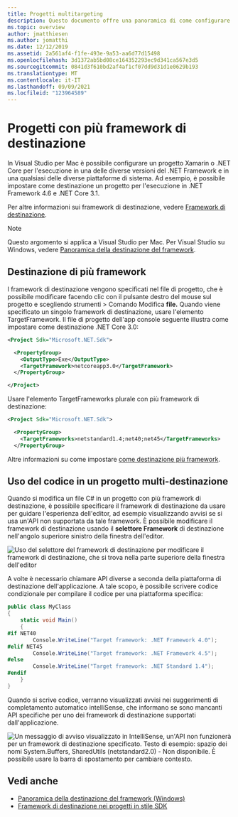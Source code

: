 ```yaml
---
title: Progetti multitargeting
description: Questo documento offre una panoramica di come configurare progetti multi-target in Visual Studio per Mac.
ms.topic: overview
author: jmatthiesen
ms.author: jomatthi
ms.date: 12/12/2019
ms.assetid: 2a561af4-f1fe-493e-9a53-aa6d77d15498
ms.openlocfilehash: 3d1372ab5bd08ce164352293ec9d341ca567e3d5
ms.sourcegitcommit: 0841d3f610bd2af4af1cf07dd9d31d1e0629b193
ms.translationtype: MT
ms.contentlocale: it-IT
ms.lasthandoff: 09/09/2021
ms.locfileid: "123964589"
---
```

# <a name="projects-with-multiple-target-frameworks"></a>Progetti con più framework di destinazione
In Visual Studio per Mac è possibile configurare un progetto Xamarin o .NET Core per l'esecuzione in una delle diverse versioni del .NET Framework e in una qualsiasi delle diverse piattaforme di sistema. Ad esempio, è possibile impostare come destinazione un progetto per l'esecuzione in .NET Framework 4.6 e .NET Core 3.1. 

Per altre informazioni sui framework di destinazione, vedere [Framework di destinazione](/dotnet/standard/frameworks).

> [!NOTE] 
> Questo argomento si applica a Visual Studio per Mac. Per Visual Studio su Windows, vedere [Panoramica della destinazione del framework](/visualstudio/ide/visual-studio-multi-targeting-overview).

## <a name="targeting-multiple-frameworks"></a>Destinazione di più framework

I framework di destinazione vengono specificati nel file di progetto, che è possibile modificare facendo clic con il pulsante destro del mouse sul progetto e scegliendo strumenti > Comando Modifica **file.** Quando viene specificato un singolo framework di destinazione, usare l'elemento TargetFramework. Il file di progetto dell'app console seguente illustra come impostare come destinazione .NET Core 3.0:

```XML
<Project Sdk="Microsoft.NET.Sdk">

  <PropertyGroup>
    <OutputType>Exe</OutputType>
    <TargetFramework>netcoreapp3.0</TargetFramework>
  </PropertyGroup>

</Project>
```

Usare l'elemento TargetFrameworks plurale con più framework di destinazione:

```XML
<Project Sdk="Microsoft.NET.Sdk">

  <PropertyGroup>
    <TargetFrameworks>netstandard1.4;net40;net45</TargetFrameworks>
  </PropertyGroup>
```

Altre informazioni su come impostare [come destinazione più framework](/dotnet/standard/frameworks#how-to-specify-target-frameworks).

## <a name="working-with-code-in-a-multi-target-project"></a>Uso del codice in un progetto multi-destinazione
Quando si modifica un file C# in un progetto con più framework di destinazione, è possibile specificare il framework di destinazione da usare per guidare l'esperienza dell'editor, ad esempio visualizzando avvisi se si usa un'API non supportata da tale framework. È possibile modificare il framework di destinazione usando il **selettore Framework** di destinazione nell'angolo superiore sinistro della finestra dell'editor.

![Uso del selettore del framework di destinazione per modificare il framework di destinazione, che si trova nella parte superiore della finestra dell'editor](media/project-multitargeting-framework-selector.png)

A volte è necessario chiamare API diverse a seconda della piattaforma di destinazione dell'applicazione. A tale scopo, è possibile scrivere codice condizionale per compilare il codice per una piattaforma specifica:

```C#
public class MyClass
{
    static void Main()
    {
#if NET40
        Console.WriteLine("Target framework: .NET Framework 4.0");
#elif NET45  
        Console.WriteLine("Target framework: .NET Framework 4.5");
#else
        Console.WriteLine("Target framework: .NET Standard 1.4");
#endif
    }
}
```

Quando si scrive codice, verranno visualizzati avvisi nei suggerimenti di completamento automatico intelliSense, che informano se sono mancanti API specifiche per uno dei framework di destinazione supportati dall'applicazione.

![Un messaggio di avviso visualizzato in IntelliSense, un'API non funzionerà per un framework di destinazione specificato. Testo di esempio: spazio dei nomi System.Buffers, SharedUtils (netstandard2.0) - Non disponibile. È possibile usare la barra di spostamento per cambiare contesto.](media/project-multitargeting-intellisense-warnings.png)

## <a name="see-also"></a>Vedi anche

- [Panoramica della destinazione del framework (Windows)](/visualstudio/ide/visual-studio-multi-targeting-overview)
- [Framework di destinazione nei progetti in stile SDK](/dotnet/standard/frameworks#how-to-specify-target-frameworks)

